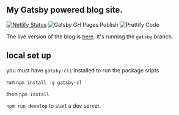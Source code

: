 ## My Gatsby powered blog site.

[![Netlify Status](https://api.netlify.com/api/v1/badges/428bfc02-50ae-4481-adf2-50765cddb5f6/deploy-status)](https://app.netlify.com/sites/dshomoye/deploys)
![Gatsby GH Pages Publish](https://github.com/dshomoye/dshomoye.github.io/workflows/Gatsby%20GH%20Pages%20Publish/badge.svg)
![Prettify Code](https://github.com/dshomoye/dshomoye.github.io/workflows/Prettify%20Code/badge.svg)

The live version of the blog is [here](https://dshomoye.dev).
It's running the `gatsby` branch.

## local set up

you must have `gatsby-cli` installed to run the package sripts

run `npm install -g gatsby-cl` 

then `npm install`

`npm run develop` to start a dev server.
